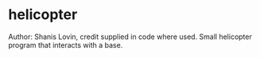 # helicopter
Author: Shanis Lovin, credit supplied in code where used.
Small helicopter program that interacts with a base.
